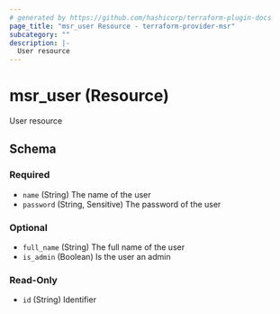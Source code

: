 ```yaml
---
# generated by https://github.com/hashicorp/terraform-plugin-docs
page_title: "msr_user Resource - terraform-provider-msr"
subcategory: ""
description: |-
  User resource
---
```


# msr_user (Resource)

User resource



<!-- schema generated by tfplugindocs -->
## Schema

### Required

- `name` (String) The name of the user
- `password` (String, Sensitive) The password of the user

### Optional

- `full_name` (String) The full name of the user
- `is_admin` (Boolean) Is the user an admin

### Read-Only

- `id` (String) Identifier
